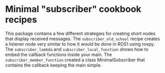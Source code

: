 # Minimal "subscriber" cookbook recipes

This package contains a few different strategies for creating short nodes that display received messages.
The `subscriber_old_school` recipe creates a listener node very similar to how it would be done in ROS1 using rospy.
The `subscriber_lambda` and `subscriber_local_function` shows how to embed the callback functions inside your main.
The `subscriber_member_function` created a class MinimalSubscriber that contains the callback keeping the main simple.
